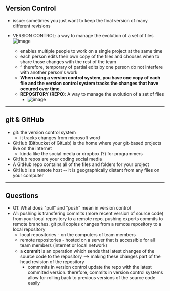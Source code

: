 ## **Version Control** 
- issue: sometimes you just want to keep the final version of many different revisions

- VERSION CONTROL: a way to manage the evolution of a set of files
 ![image](https://user-images.githubusercontent.com/82544669/211713111-98e09f13-0be2-4bc4-b90a-95cb99613e66.png)
  - enables multiple people to work on a single project at the same time 
  - each person edits their own copy of the files and chooses when to share those changes with the rest of the team 
  - ^ therefore, temporary of partial edits by one person do not interfere with another person's work 
  - **When using a version control system, you have one copy of each file and the version control system tracks the changes that have occured over time.**
  - **REPOSITORY (REPO)**: A way to manage the evolution of a set of files 
    - ![image](https://user-images.githubusercontent.com/82544669/211714571-003d2b65-f1a6-4297-a188-d28686c826d0.png)
  
---

## **git & GitHub**
- git: the version control system 
  - it tracks changes from microsoft word 
- GitHub (Bitbucket of GitLab) is the home where your git-based projects live on the internet 
  - kinda like the social media or dropbox (?) for programmers 
- GitHub repos are your coding social media
- A GitHub repo contains all of the files and folders for your project 
- GitHub is a remote host -- it is geographically distant from any files on your computer

---

## Questions 
- Q1: What does "pull" and "push" mean in version control 
- A1: pushing is transfering commits (more recent version of source code) from your local repository to a remote repo. pushing exports commits to remote branches. git pull copies changes from a remote repository to a local repository  
  - local repositories - on the computers of team members 
  - remote repositories - hosted on a server that is accessible for all team members (internet or local network)  
  - a **commit** is an operation which sends that latest changes of the source code to the repository --> making these changes part of the head revision of the repository 
    - commmits in version control update the repo with the latest commited version. therefore, commits in version control systems allow for rolling back to previous versions of the source code easily 
